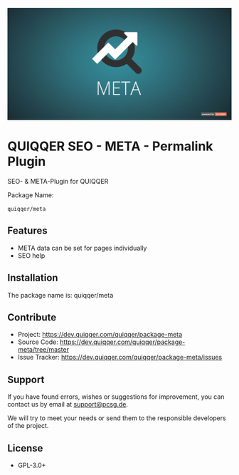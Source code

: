 ![QUIQQER Meta](bin/images/Readme.jpg)

QUIQQER SEO - META - Permalink Plugin
========

SEO- & META-Plugin for QUIQQER

Package Name:

    quiqqer/meta


Features
--------

- META data can be set for pages individually
- SEO help

Installation
------------

The package name is: quiqqer/meta


Contribute
----------

- Project: https://dev.quiqqer.com/quiqqer/package-meta
- Source Code: https://dev.quiqqer.com/quiqqer/package-meta/tree/master
- Issue Tracker: https://dev.quiqqer.com/quiqqer/package-meta/issues


Support
-------

If you have found errors, wishes or suggestions for improvement,
you can contact us by email at [support@pcsg.de](mailto:support@pcsg.de).

We will try to meet your needs or send them to the responsible developers
of the project.

License
-------

- GPL-3.0+
